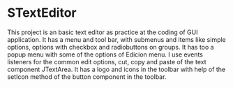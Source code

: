 # STextEditor

This project is an basic text editor as practice at the coding of GUI application. It has a menu and tool bar, with submenus and items like
simple options, options with checkbox and radiobuttons on groups. It has too a popup menu with some of the options of Edicion menu. I use events listeners
for the common edit options, cut, copy and paste of the text component JTextArea. It has a logo and icons in the toolbar with help of the setIcon method of the
button component in the toolbar. 